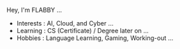   Hey, I'm FLABBY ...
-  Interests : AI, Cloud, and Cyber  ...
-  Learning : CS (Certificate) / Degree later on ...
-  Hobbies : Language Learning, Gaming, Working-out ...
<!---
FLABBY-kxa/FLABBY-kxa is a ✨ special ✨ repository because its `README.md` (this file) appears on your GitHub profile.
You can click the Preview link to take a look at your changes.
--->

